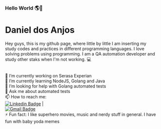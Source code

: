 ### Hello World 🌎👋

# Daniel dos Anjos
Hey guys, this is my github page, where little by little I am inserting my study codes and practices in different programming languages.
I love solving problems using programming.
I am a QA automation developer and study other staks when I'm not working. :computer:

<br/> 🔭 I’m currently working on Serasa Experian
<br/> 🌱 I’m currently learning NodeJS, Golang and Java
<br/> 🤔 I’m looking for help with Golang automated tests
<br/> 💬 Ask me about automated tests
<br/> 📫 How to reach me:
<br/> [![Linkedin Badge](https://img.shields.io/badge/-DanieldosAnjos-blue?style=flat-square&logo=Linkedin&logoColor=white&link=https://www.linkedin.com/in/danieldosanjos1989/)](https://www.linkedin.com/in/danieldosanjos1989/) 
| 
<br/> [![Gmail Badge](https://img.shields.io/badge/-daniel.anjos.1989@gmail.com-c14438?style=flat-square&logo=Gmail&logoColor=white&link=mailto:daniel.anjos.1989@gmail.com)](mailto:daniel.anjos.1989@gmail.com)
<br/> ⚡ Fun fact: I like superhero movies, music and nerdy stuff in general. I have fun with baby yoda memes

